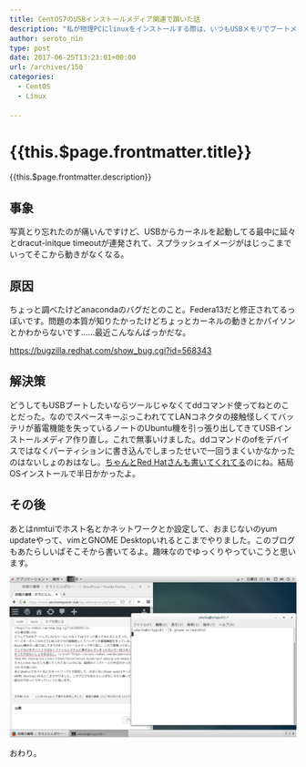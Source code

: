 ```yaml
---
title: CentOS7のUSBインストールメディア関連で躓いた話
description: "私が物理PCにlinuxをインストールする際は、いつもUSBメモリでブートメディアを作ってます。Windowsでisoイメージを落としてきて、それをUSBメモリにUNetbootinを使って燒き、対象のPCの起動デバイス読み込み順をBIOSから変更し、USBぶっさして起動するといった流れです。なんのことはないんですけど、今回のあたらしいぱそこそにCentOS7をインストールする際にうまくいかんかった。"
author: seroto_nin
type: post
date: 2017-06-25T13:23:01+00:00
url: /archives/150
categories:
  - CentOS
  - Linux

---
```

# {{this.$page.frontmatter.title}}

{{this.$page.frontmatter.description}}
  
<!--more-->

## 事象

写真とり忘れたのが痛いんですけど、USBからカーネルを起動してる最中に延々とdracut-initque timeoutが連発されて、スプラッシュイメージがはじっこまでいってそこから動きがなくなる。

## 原因

ちょっと調べたけどanacondaのバグだとのこと。Federa13だと修正されてるっぽいです。問題の本質が知りたかったけどちょっとカーネルの動きとかパイソンとかわからないです……最近こんなんばっかだな。
  
<https://bugzilla.redhat.com/show_bug.cgi?id=568343>

## 解決策

どうしてもUSBブートしたいならツールじゃなくてddコマンド使ってねとのことだった。なのでスペースキーぶっこわれててLANコネクタの接触怪しくてバッテリが蓄電機能を失っているノートのUbuntu機を引っ張り出してきてUSBインストールメディア作り直し。これで無事いけました。ddコマンドのofをデバイスではなくパーティションに書き込んでしまったせいで一回うまくいかなかったのはないしょのおはなし。[ちゃんとRed Hatさんも書いてくれてる][1]のにね。結局OSインストールで半日かかったよ。

## その後

あとはnmtuiでホスト名とかネットワークとか設定して、おまじないのyum updateやって、vimとGNOME Desktopいれるとこまでやりました。このブログもあたらしいぱそこそから書いてるよ。趣味なのでゆっくりやっていこうと思います。

![Screenshot.jpg](./Screenshot.jpg)

おわり。

 [1]: https://access.redhat.com/documentation/ja-JP/Red_Hat_Enterprise_Linux/7/html/Installation_Guide/sect-making-usb-media.html

